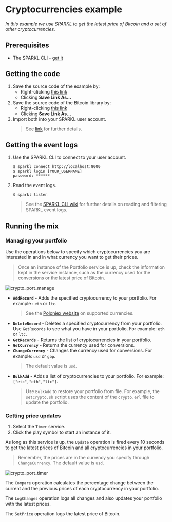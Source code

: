 # Cryptocurrencies example
_In this example we use SPARKL to get the latest price of Bitcoin and a set of other cryptocurrencies._

## Prerequisites
* The SPARKL CLI - [get it](https://github.com/sparkl/cli)

## Getting the code
1. Save the source code of the example by:
    * Right-clicking [this link](https://raw.githubusercontent.com/sparkl/examples/master/Examples/CryptoPortfolio/CryptoPortfolio.xml)
    * Clicking **Save Link As...**
2. Save the source code of the Bitcoin library by: 
   * Right-clicking [this link](https://raw.githubusercontent.com/sparkl/examples/master/Library/lib_bitcoin/lib_bitcoin.xml)
   * Clicking **Save Link As...**
3. Import both into your SPARKL user account.
    > See [link](https://github.com/sparkl/examples#use_examples) for further details.

## Getting the event logs
1. Use the SPARKL CLI to connect to your user account.
    ```
    $ sparkl connect http://localhost:8000
    $ sparkl login [YOUR_USERNAME]
    password: ******
    ```
4. Read the event logs.
    ```
    $ sparkl listen
    ```
    > See the [SPARKL CLI wiki](https://github.com/sparkl/cli/wiki/Analysing-SPARKL-event-logs) for further details on reading and filtering SPARKL event logs.

## Running the mix

### Managing your portfolio
Use the operations below to specify which cryptocurrencies you are interested in and in what currency you want to get their prices.
> Once an instance of the Portfolio service is up, check the information kept in the service instance, such as the currency used for the conversions or the latest price of Bitcoin.

![crypto_port_manage](https://user-images.githubusercontent.com/17043451/27142436-f0e6aeae-5122-11e7-96c6-99b6180c2e7b.png)

* **`AddRecord`** - Adds the specified cryptocurrency to your portfolio. For example : `eth` or `ltc`.
   > See the [Poloniex website](https://poloniex.com/exchange) on supported currencies.
* **`DeleteRecord`** - Deletes a specified cryptocurrency from your portfolio. Use `GetRecords` to see what you have in your portfolio. For example: `eth` or `ltc`.
* **`GetRecords`** - Returns the list of cryptocurrencies in your portfolio.
* **`GetCurrency`** - Returns the currency used for conversions.
* **`ChangeCurrency`** - Changes the currency used for conversions. For example: `usd` or `gbp`.
   > The default value is `usd`.
* **`BulkAdd`** - Adds a list of cryptocurrencies to your portfolio. For example: `["etc","eth","ltc"]`.
   > Use `BulkAdd` to restore your portfolio from file. For example, the `setCrypto.sh` script uses the content of the `crypto.erl` file to update the portfolio.

### Getting price updates

1. Select the `Timer` service.
2. Click the play symbol to start an instance of it.

As long as this service is up, the `Update` operation is fired every 10 seconds to get the latest prices of Bitcoin and all cryptocurrencies in your portfolio. 
> Remember, the prices are in the currency you specify through `ChangeCurrency`. The default value is `usd`.

![crypto_port_timer](https://user-images.githubusercontent.com/17043451/27142458-00c9455c-5123-11e7-8c46-d11f80559ab3.png)

The `Compare` operation calculates the percentage change between the current and the previous prices of each cryptocurrency in your portfolio. 

The `LogChanges` operation logs all changes and also updates your portfolio with the latest prices.

The `SetPrice` operation logs the latest price of Bitcoin. 
